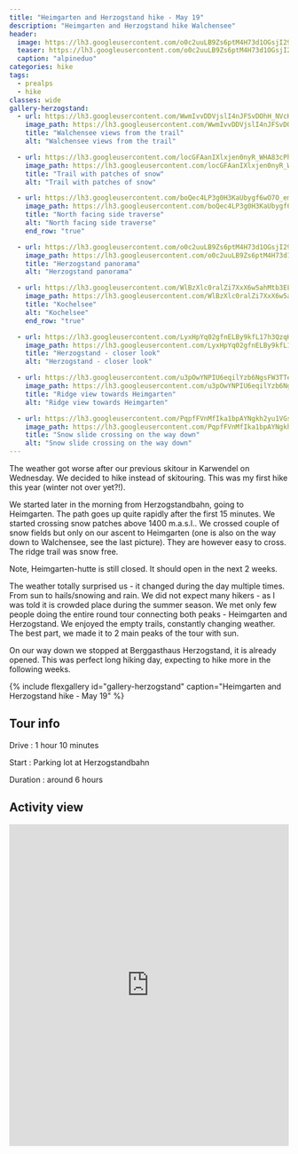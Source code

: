 ```yaml
---
title: "Heimgarten and Herzogstand hike - May 19"
description: "Heimgarten and Herzogstand hike Walchensee"
header:
  image: https://lh3.googleusercontent.com/o0c2uuLB9Zs6ptM4H73d1OGsjI29JIVuvRC_TpQuFhyOgV369rFqeXiuCuIYqGLkKOlGujHSoGL5YjusDM-Ik34iORpz1vPW-RPSbo_-M_k5lHRG6MMdw5di7Xgk2gwCwnEBIHLGF-mpCHgysnKo0b8xn3Dt-ZWRG0W43uTNceQztIEiODDZ-E7XNEWs2CBhVAAEE1yZ5O4k0xCH8004OVAzLVVgHV7Rnb6-tHBJnk7c6dSu365lJ3Istd0boZW6l4jAXHWPh6p2FGW9E4BagcEvpVS_8hvpeHX4cYXKWidrOdqnjaDjrbRuyTHypbOvtQAMZlZBxHuNVjpWiYwYZI13ANbXyrvtUUu1cJA2AzJU2HhGmHtNbkS9zt5o1EfATOwfuEBQ0zkJs-vlUd-kAjyYzywMTuqMOCrCHHbHxFF3q5gr6g1RrjwQEj2yNC37f7a4g9cf_ub3niWuHiV14JbbKcbncljsGBCaRUMO87z6IxUX80m6Q_tcBx-EWarkpczWyvEIS-S4ap2DrhaV4xh6Ok9LaeQuX5C5eA6qtMEGPX7hw5p5aB01ejQ6CtRcYmkE4qcGiPDIkxqQRZhLNQijfBUO2D-zsaVWFv2s64To_BWKJwc5maNOogpOetrkJqQcK-TLQTjtyg_000-gHsqD2efQDiRUnlfsXZAVs22d6sMjGngUQGWswkLW0rfYnq6TckUz3fPziJbc--EXqUxSww=w2736-h1122-no
  teaser: https://lh3.googleusercontent.com/o0c2uuLB9Zs6ptM4H73d1OGsjI29JIVuvRC_TpQuFhyOgV369rFqeXiuCuIYqGLkKOlGujHSoGL5YjusDM-Ik34iORpz1vPW-RPSbo_-M_k5lHRG6MMdw5di7Xgk2gwCwnEBIHLGF-mpCHgysnKo0b8xn3Dt-ZWRG0W43uTNceQztIEiODDZ-E7XNEWs2CBhVAAEE1yZ5O4k0xCH8004OVAzLVVgHV7Rnb6-tHBJnk7c6dSu365lJ3Istd0boZW6l4jAXHWPh6p2FGW9E4BagcEvpVS_8hvpeHX4cYXKWidrOdqnjaDjrbRuyTHypbOvtQAMZlZBxHuNVjpWiYwYZI13ANbXyrvtUUu1cJA2AzJU2HhGmHtNbkS9zt5o1EfATOwfuEBQ0zkJs-vlUd-kAjyYzywMTuqMOCrCHHbHxFF3q5gr6g1RrjwQEj2yNC37f7a4g9cf_ub3niWuHiV14JbbKcbncljsGBCaRUMO87z6IxUX80m6Q_tcBx-EWarkpczWyvEIS-S4ap2DrhaV4xh6Ok9LaeQuX5C5eA6qtMEGPX7hw5p5aB01ejQ6CtRcYmkE4qcGiPDIkxqQRZhLNQijfBUO2D-zsaVWFv2s64To_BWKJwc5maNOogpOetrkJqQcK-TLQTjtyg_000-gHsqD2efQDiRUnlfsXZAVs22d6sMjGngUQGWswkLW0rfYnq6TckUz3fPziJbc--EXqUxSww=w800-h300-no
  caption: "alpineduo"
categories: hike
tags:
  - prealps
  - hike
classes: wide
gallery-herzogstand:
  - url: https://lh3.googleusercontent.com/WwmIvvDDVjslI4nJFSvDOhH_NVcKCsSzdiwoNvmQhJDhRb8xL8JBH3Gv7VLqCi8jyyd6ML6HOFkPIeRhBk7gglvoq7vEi4CfT0Z7ML4lA6dVRbv6_RjDFbuJoiIO67B_NSSEg_AkdiUwu6RMrESBPFMM99Lmj6l01W4mU0ak078R1an3K4j6VwaS-7nOQ1qfVdOgbpzDak6OspAnMa58PJXQ5zR0BZja4ydkvTvY22-kNh6X9Uuyqo9rsHJ4CnxIR8_1FRuht3DEU_N7yozcWhrkxGgz8MYmR9lTUqXzhNLirgejqv1o3PbrHb4EgpveRKj_U00jKoPE5t0nubwmovoybdDDfiXympNf54klEDDuu4esT_-tPHBxTdEvHVEdfy6xva0U6AXvHPobmIpOhEVNBa_7zlmQ7cxeRkHWYgJ8Bk7hQ2CNKRZ3llw2wLJJgAym6vUbt0HypTyRPnOMZwtkWWDptsKWpgWV9aBBbQZLoPLCFq4lwdYZVK5EHVOuy-onhBXdFMhaaXkx3LweGWJfBQ8BzMm5QUE-iK0ZJrFF3WwgaQNi1cxwdfv4sGAjff1iEIlY4h6WDIIj6Fwf_58-hcHxKMiPSmO1iwTEOizqeJ5U4FmYuZAMwOBCOkOIx4__rHjI2jJCCl-He5Ngo-VmyVN1iWMl89gmN0WTXQ-dWUMT3UF6tjpikuKrYK6shAD0-nQxEYvrtWGXLEunX4vQgA=w2054-h1542-no
    image_path: https://lh3.googleusercontent.com/WwmIvvDDVjslI4nJFSvDOhH_NVcKCsSzdiwoNvmQhJDhRb8xL8JBH3Gv7VLqCi8jyyd6ML6HOFkPIeRhBk7gglvoq7vEi4CfT0Z7ML4lA6dVRbv6_RjDFbuJoiIO67B_NSSEg_AkdiUwu6RMrESBPFMM99Lmj6l01W4mU0ak078R1an3K4j6VwaS-7nOQ1qfVdOgbpzDak6OspAnMa58PJXQ5zR0BZja4ydkvTvY22-kNh6X9Uuyqo9rsHJ4CnxIR8_1FRuht3DEU_N7yozcWhrkxGgz8MYmR9lTUqXzhNLirgejqv1o3PbrHb4EgpveRKj_U00jKoPE5t0nubwmovoybdDDfiXympNf54klEDDuu4esT_-tPHBxTdEvHVEdfy6xva0U6AXvHPobmIpOhEVNBa_7zlmQ7cxeRkHWYgJ8Bk7hQ2CNKRZ3llw2wLJJgAym6vUbt0HypTyRPnOMZwtkWWDptsKWpgWV9aBBbQZLoPLCFq4lwdYZVK5EHVOuy-onhBXdFMhaaXkx3LweGWJfBQ8BzMm5QUE-iK0ZJrFF3WwgaQNi1cxwdfv4sGAjff1iEIlY4h6WDIIj6Fwf_58-hcHxKMiPSmO1iwTEOizqeJ5U4FmYuZAMwOBCOkOIx4__rHjI2jJCCl-He5Ngo-VmyVN1iWMl89gmN0WTXQ-dWUMT3UF6tjpikuKrYK6shAD0-nQxEYvrtWGXLEunX4vQgA=w400-h300-no
    title: "Walchensee views from the trail"
    alt: "Walchensee views from the trail"

  - url: https://lh3.googleusercontent.com/locGFAanIXlxjen0nyR_WHA83cPhI5aILW1IiZ6kwWQuSs_gKpsx3gRpViRr4jwqXPl72ZJ5q6JksS2NkK4XqN9sWfitG5iRi2zU0uRPNPYRY4ZXEd_Yrcq8ra-xkmmk0xC6Mr19YbRLApFfhCqoAoHs4mYwNozcpTEcskTDoiOIU8IWhDAYj8HvxXdUit1DzIdml2ndUaQiY3iTrR6GOTc_wpr5vhqBWJiZ4Ydf2Oh4I_kZvE7U6W0kuZWBtPYInZufnBm0Qg7U7P3NCGc2UH_ZVDZzs0iDZqYpRxoAw1YRfpbdoBwkiDQp7EL_EirNZj51icRIEXOhSVp5UZo2LTDp6HHESaX0GcjemOe_ZFyKud6LYnv1PbJYHpvzeRrDSD5LoIiiVRJ49r2KBjGKQdzvGPE0zbJin6VuQqx4mYaj2KeLQzhFoWvmJBvkuOsf8GocpQzsJhh8jbFbIzIaXISSZOdTOALdl9TFimkVPYRyki4dZFZxfd6J8TmoHnJqWxzFii4JG0uUF8nkdwqZEOmME5bI9YvbvKtlhe_nd057vAqlSFdazUzCYLCM6DVMoJi8OVvhl4eFrXkR3UFMGIScMXU_aMA7R5r1s1SSemZvXAGMJqFuORe6oubWRN9svTtVh2BcgcvbZO27KKu6GbpHVN37nqk7JmbMaCzkdkJ0q4IHHuzVw2JSt3PCdZEI78GhnO62ekKgZDc6_0QqKKlUEQ=w1156-h1540-no
    image_path: https://lh3.googleusercontent.com/locGFAanIXlxjen0nyR_WHA83cPhI5aILW1IiZ6kwWQuSs_gKpsx3gRpViRr4jwqXPl72ZJ5q6JksS2NkK4XqN9sWfitG5iRi2zU0uRPNPYRY4ZXEd_Yrcq8ra-xkmmk0xC6Mr19YbRLApFfhCqoAoHs4mYwNozcpTEcskTDoiOIU8IWhDAYj8HvxXdUit1DzIdml2ndUaQiY3iTrR6GOTc_wpr5vhqBWJiZ4Ydf2Oh4I_kZvE7U6W0kuZWBtPYInZufnBm0Qg7U7P3NCGc2UH_ZVDZzs0iDZqYpRxoAw1YRfpbdoBwkiDQp7EL_EirNZj51icRIEXOhSVp5UZo2LTDp6HHESaX0GcjemOe_ZFyKud6LYnv1PbJYHpvzeRrDSD5LoIiiVRJ49r2KBjGKQdzvGPE0zbJin6VuQqx4mYaj2KeLQzhFoWvmJBvkuOsf8GocpQzsJhh8jbFbIzIaXISSZOdTOALdl9TFimkVPYRyki4dZFZxfd6J8TmoHnJqWxzFii4JG0uUF8nkdwqZEOmME5bI9YvbvKtlhe_nd057vAqlSFdazUzCYLCM6DVMoJi8OVvhl4eFrXkR3UFMGIScMXU_aMA7R5r1s1SSemZvXAGMJqFuORe6oubWRN9svTtVh2BcgcvbZO27KKu6GbpHVN37nqk7JmbMaCzkdkJ0q4IHHuzVw2JSt3PCdZEI78GhnO62ekKgZDc6_0QqKKlUEQ=w300-h400-no
    title: "Trail with patches of snow"
    alt: "Trail with patches of snow"

  - url: https://lh3.googleusercontent.com/boQec4LP3g0H3KaUbygf6wO7O_emfcJy0-fxLOhLvNZiWeKy7L3tX6gft-USEVOMMfyGH1pUTpI-CdAJ3AqbMrticYzsDNBjAfbzc17ySHff_BBb3g9zJmIE3XX8kCSOSSEmZN4QxSuSemMONA94EyF6DUugsgXP-j-dnbW0IM8OgEuKqFrSGVmc4VgCiwrUrz_t90HPDKLYkCmOtSzbItWTasVKoZ3oWdczyAHrKZ56R_VX07qI493y4P15R6y8Bu2ohibVi3WjdYBCSpHO7BHB_8tTZpfd7W2aH1u0rkeRQbwUY4SJD_0uHJyL3Dx9fGhEhqriA_3ipXB5QzPPvZ89h_tffPuFxmjaIzCSxE-MpcYumgnb72J66CxhB9f_DYHEfuSehZfpfq7o2kUjI3MpizDs3lAutyO0g8C8q1-NZePCuPJZTiT2fxFBk8xRhqrLDc1xPTZqSpMbnkZO0jJca3fTqTCJDz3zalwY4SpzCqjpCgO6dr3opODyDy4XsmvA_WpxA1d4YXm9K70Tm4K6oHY6rtuV2RPrVXuEoKc_YQZAS9tI9dvfVX4b65ENTzcLqJL7F6hmB_11MU4udmvJUCEMKOgKovCiUTFchHrgnUTdE0IM4HSrszSf4cMpIJG4RUEZu02l4f4vlgu8V-_50z0g7mPrXTUnnugKbzEYmrzEWkGjLKp2igZSTip5SegLHIilEhoiF95F1otDRxa1qw=w1156-h1540-no
    image_path: https://lh3.googleusercontent.com/boQec4LP3g0H3KaUbygf6wO7O_emfcJy0-fxLOhLvNZiWeKy7L3tX6gft-USEVOMMfyGH1pUTpI-CdAJ3AqbMrticYzsDNBjAfbzc17ySHff_BBb3g9zJmIE3XX8kCSOSSEmZN4QxSuSemMONA94EyF6DUugsgXP-j-dnbW0IM8OgEuKqFrSGVmc4VgCiwrUrz_t90HPDKLYkCmOtSzbItWTasVKoZ3oWdczyAHrKZ56R_VX07qI493y4P15R6y8Bu2ohibVi3WjdYBCSpHO7BHB_8tTZpfd7W2aH1u0rkeRQbwUY4SJD_0uHJyL3Dx9fGhEhqriA_3ipXB5QzPPvZ89h_tffPuFxmjaIzCSxE-MpcYumgnb72J66CxhB9f_DYHEfuSehZfpfq7o2kUjI3MpizDs3lAutyO0g8C8q1-NZePCuPJZTiT2fxFBk8xRhqrLDc1xPTZqSpMbnkZO0jJca3fTqTCJDz3zalwY4SpzCqjpCgO6dr3opODyDy4XsmvA_WpxA1d4YXm9K70Tm4K6oHY6rtuV2RPrVXuEoKc_YQZAS9tI9dvfVX4b65ENTzcLqJL7F6hmB_11MU4udmvJUCEMKOgKovCiUTFchHrgnUTdE0IM4HSrszSf4cMpIJG4RUEZu02l4f4vlgu8V-_50z0g7mPrXTUnnugKbzEYmrzEWkGjLKp2igZSTip5SegLHIilEhoiF95F1otDRxa1qw=w300-h400-no
    title: "North facing side traverse"
    alt: "North facing side traverse"
    end_row: "true"

  - url: https://lh3.googleusercontent.com/o0c2uuLB9Zs6ptM4H73d1OGsjI29JIVuvRC_TpQuFhyOgV369rFqeXiuCuIYqGLkKOlGujHSoGL5YjusDM-Ik34iORpz1vPW-RPSbo_-M_k5lHRG6MMdw5di7Xgk2gwCwnEBIHLGF-mpCHgysnKo0b8xn3Dt-ZWRG0W43uTNceQztIEiODDZ-E7XNEWs2CBhVAAEE1yZ5O4k0xCH8004OVAzLVVgHV7Rnb6-tHBJnk7c6dSu365lJ3Istd0boZW6l4jAXHWPh6p2FGW9E4BagcEvpVS_8hvpeHX4cYXKWidrOdqnjaDjrbRuyTHypbOvtQAMZlZBxHuNVjpWiYwYZI13ANbXyrvtUUu1cJA2AzJU2HhGmHtNbkS9zt5o1EfATOwfuEBQ0zkJs-vlUd-kAjyYzywMTuqMOCrCHHbHxFF3q5gr6g1RrjwQEj2yNC37f7a4g9cf_ub3niWuHiV14JbbKcbncljsGBCaRUMO87z6IxUX80m6Q_tcBx-EWarkpczWyvEIS-S4ap2DrhaV4xh6Ok9LaeQuX5C5eA6qtMEGPX7hw5p5aB01ejQ6CtRcYmkE4qcGiPDIkxqQRZhLNQijfBUO2D-zsaVWFv2s64To_BWKJwc5maNOogpOetrkJqQcK-TLQTjtyg_000-gHsqD2efQDiRUnlfsXZAVs22d6sMjGngUQGWswkLW0rfYnq6TckUz3fPziJbc--EXqUxSww=w2736-h1122-no
    image_path: https://lh3.googleusercontent.com/o0c2uuLB9Zs6ptM4H73d1OGsjI29JIVuvRC_TpQuFhyOgV369rFqeXiuCuIYqGLkKOlGujHSoGL5YjusDM-Ik34iORpz1vPW-RPSbo_-M_k5lHRG6MMdw5di7Xgk2gwCwnEBIHLGF-mpCHgysnKo0b8xn3Dt-ZWRG0W43uTNceQztIEiODDZ-E7XNEWs2CBhVAAEE1yZ5O4k0xCH8004OVAzLVVgHV7Rnb6-tHBJnk7c6dSu365lJ3Istd0boZW6l4jAXHWPh6p2FGW9E4BagcEvpVS_8hvpeHX4cYXKWidrOdqnjaDjrbRuyTHypbOvtQAMZlZBxHuNVjpWiYwYZI13ANbXyrvtUUu1cJA2AzJU2HhGmHtNbkS9zt5o1EfATOwfuEBQ0zkJs-vlUd-kAjyYzywMTuqMOCrCHHbHxFF3q5gr6g1RrjwQEj2yNC37f7a4g9cf_ub3niWuHiV14JbbKcbncljsGBCaRUMO87z6IxUX80m6Q_tcBx-EWarkpczWyvEIS-S4ap2DrhaV4xh6Ok9LaeQuX5C5eA6qtMEGPX7hw5p5aB01ejQ6CtRcYmkE4qcGiPDIkxqQRZhLNQijfBUO2D-zsaVWFv2s64To_BWKJwc5maNOogpOetrkJqQcK-TLQTjtyg_000-gHsqD2efQDiRUnlfsXZAVs22d6sMjGngUQGWswkLW0rfYnq6TckUz3fPziJbc--EXqUxSww=w400-h300-no
    title: "Herzogstand panorama"
    alt: "Herzogstand panorama"

  - url: https://lh3.googleusercontent.com/WlBzXlc0ralZi7XxX6w5ahMtb3ELeo2pjfIU_WK9_dJ6nsbjVhPnl53EdOPRkgBKJwOVDJKekqJetk91dcKBkPDVsP-wpKgGjvS_V9CHKKa9QwULAKlljRKMGFOrzbyh_ihhKbfQizG5l7R-Qbcttcw2rJp4yTaOOirANBHeDBRkr0uu6C4qnkGq486AjelGNbqmWgYHy6forcZF4r3VnXAXTJSw52n7lxIT9L26ApPf4rhI_J76NbMH4M9m5atxMcIvkMyNKzLZ0o7RddXlQRR9Zzg_zMkcaoNGi-NH7jFR5islF2EtirLM3My8U7Wy9llcG8Lb04cdIMi0klrSPoShyXBJbLJe1Xu6XQyBXEGYjR6lPZ7lodLRHYUP_fyTnVOyLAerPLmxZDokSrbQc7NvMqRipSnLYHdrOdwbWOxMxG14eKsm6lQcnNsW4hZAmH04SJtwt6GWt2lZZmWlMVATZ220_TWJbpesoTYtQMxsPhLD5sS0AtGqs92iBOhvWwDFwHmMPEiuyKQPfICF3N9wELwm6WkvQeekNai7kFUGA6WOPVy5CZu6wjq1F7XAU6gLVGBkvtLmnBvxpb-ateGcE5HCsbvij35XBptgaxN95Tk3EY7XHtytYIi9f_dQo55I38zgbWn3iDJbaAvxJPP398iCiOT5F1B2jyqKTsWMwLD_Lkw7Ilx_Bbiab9JX2lZwLSdAIsUiu4r1BjDhH8FRHQ=w2736-h1262-no
    image_path: https://lh3.googleusercontent.com/WlBzXlc0ralZi7XxX6w5ahMtb3ELeo2pjfIU_WK9_dJ6nsbjVhPnl53EdOPRkgBKJwOVDJKekqJetk91dcKBkPDVsP-wpKgGjvS_V9CHKKa9QwULAKlljRKMGFOrzbyh_ihhKbfQizG5l7R-Qbcttcw2rJp4yTaOOirANBHeDBRkr0uu6C4qnkGq486AjelGNbqmWgYHy6forcZF4r3VnXAXTJSw52n7lxIT9L26ApPf4rhI_J76NbMH4M9m5atxMcIvkMyNKzLZ0o7RddXlQRR9Zzg_zMkcaoNGi-NH7jFR5islF2EtirLM3My8U7Wy9llcG8Lb04cdIMi0klrSPoShyXBJbLJe1Xu6XQyBXEGYjR6lPZ7lodLRHYUP_fyTnVOyLAerPLmxZDokSrbQc7NvMqRipSnLYHdrOdwbWOxMxG14eKsm6lQcnNsW4hZAmH04SJtwt6GWt2lZZmWlMVATZ220_TWJbpesoTYtQMxsPhLD5sS0AtGqs92iBOhvWwDFwHmMPEiuyKQPfICF3N9wELwm6WkvQeekNai7kFUGA6WOPVy5CZu6wjq1F7XAU6gLVGBkvtLmnBvxpb-ateGcE5HCsbvij35XBptgaxN95Tk3EY7XHtytYIi9f_dQo55I38zgbWn3iDJbaAvxJPP398iCiOT5F1B2jyqKTsWMwLD_Lkw7Ilx_Bbiab9JX2lZwLSdAIsUiu4r1BjDhH8FRHQ=w400-h300-no
    title: "Kochelsee"
    alt: "Kochelsee"
    end_row: "true"

  - url: https://lh3.googleusercontent.com/LyxHpYq02gfnELBy9kfL17h3QzqHTWUusMXJgaa_sD3WuuM2uGx3TGA8CyvRnPeGdcFUSwdbXuji5o-niNfOOavr1-I3BWEiAv7d2i04k8VJUBHZyKc_HDU2BQWDAHVS1S_x1wP84B5wczQvmwAvWZV5aF8GvJiSlEHp5zwoYM8lwat0EQdkKcdQyLk602QxwNp23_kOsxTG6K111Jof3X2pvyu8ODb9vDZlZZRVO4bSEvVPcFZjXZm5hUfUJFFQzmyNqvbn-1-qLNtinNabOp0fIDCWZU8ZFLYugi_QLhkU3K8gQ1EZrHkWkqTJvuLPZGIwYAhLG8ZHL3XtpAFh3ER21y93oe8LsWX0H8iqNBL9cHs-byTrvstc3tHfVQyf8MzLlp3EenoX-5acjcqrFWN8nmCW8ZMOYck4HLugM-s2fXT2HHyfl-2bjkbrtDDZMZCB7gnSCukVMS3w-Is1d8XywqsiAebu1HoNri6de54SZ5_PivuesVd2BYd6vS75kw2uXQxVtZM-FTKFkpsY2DARNWPeX6tX9660nJgttP4B1DyMvwcpbkxyuaNN42Yj5UISxeH3zW_4HyOS_2lzqVrHeyRle6WRXL74XKe5hZVKBouvxRCl32PyjvqsLIvdgmpBtB6QlQBTCTTZBP4WYp50u4iZ4DYo=w2054-h1542-no
    image_path: https://lh3.googleusercontent.com/LyxHpYq02gfnELBy9kfL17h3QzqHTWUusMXJgaa_sD3WuuM2uGx3TGA8CyvRnPeGdcFUSwdbXuji5o-niNfOOavr1-I3BWEiAv7d2i04k8VJUBHZyKc_HDU2BQWDAHVS1S_x1wP84B5wczQvmwAvWZV5aF8GvJiSlEHp5zwoYM8lwat0EQdkKcdQyLk602QxwNp23_kOsxTG6K111Jof3X2pvyu8ODb9vDZlZZRVO4bSEvVPcFZjXZm5hUfUJFFQzmyNqvbn-1-qLNtinNabOp0fIDCWZU8ZFLYugi_QLhkU3K8gQ1EZrHkWkqTJvuLPZGIwYAhLG8ZHL3XtpAFh3ER21y93oe8LsWX0H8iqNBL9cHs-byTrvstc3tHfVQyf8MzLlp3EenoX-5acjcqrFWN8nmCW8ZMOYck4HLugM-s2fXT2HHyfl-2bjkbrtDDZMZCB7gnSCukVMS3w-Is1d8XywqsiAebu1HoNri6de54SZ5_PivuesVd2BYd6vS75kw2uXQxVtZM-FTKFkpsY2DARNWPeX6tX9660nJgttP4B1DyMvwcpbkxyuaNN42Yj5UISxeH3zW_4HyOS_2lzqVrHeyRle6WRXL74XKe5hZVKBouvxRCl32PyjvqsLIvdgmpBtB6QlQBTCTTZBP4WYp50u4iZ4DYo=w400-h300-no
    title: "Herzogstand - closer look"
    alt: "Herzogstand - closer look"

  - url: https://lh3.googleusercontent.com/u3pOwYNPIU6eqilYzb6NgsFW3TTeTZqcWk1_qVhGU8pdnWU2GteRcxdjnrZk5ulzStKUcPO2q0oxUmrN_48aYaUcRGZGxEKYO-s_snca1aNwTSRsZhp2pxxacgVKl8fcZPHH1JVNhQHfvMeYnRd1GB-KHuau5unXi3mrQ51mcVb9qa8Z33vCeAe5f3B5CpobUBfVTEYxqYISprYgpT0kdg6r6aXoTq19pN7AFxGksLp53QUw3mAt1OI2P7Qmr8xjL3YkVHBUgwJdah0qcTDGewrZWYgsBGNlxBHduIaXxNCpsA0OBCJE606d9wHq74TqDO4juhN63DGJCNSWUFYzrUGm1xm3Dr231Q8VmuZOWnmSlYZrbtbMhz6bgvRl8TmT45VxChnQhhKP_1QT5J1tboyfu-dlXUCehbFCHpduDQWgvP1R_wMsAF8-XeQf0rk0IJxp78yI33mdHn5uiSqrzmIQSN0EZQ6E50acUrURjCktkkovHpsvX2OFxbC2m52RysyXI4GfKogb608L2Y9PqF3J-53OA40vtDrt91kf4yHtGRgIo1l4krb14ZGwpYXYtIR2I_Uofl9vxMbvbysjIMW2S0J5db2GaPkXNNsN462eGIUGuYWUvyLALj4aHHs4u08_-pODqf9VEbCr9ykgdZQodXYaTY-l_AWfoM1HHLei88q5dUY9KR5TRr0w21rYHfO64khw8gpGsRxfPKBRxeK8hA=w1156-h1540-no
    image_path: https://lh3.googleusercontent.com/u3pOwYNPIU6eqilYzb6NgsFW3TTeTZqcWk1_qVhGU8pdnWU2GteRcxdjnrZk5ulzStKUcPO2q0oxUmrN_48aYaUcRGZGxEKYO-s_snca1aNwTSRsZhp2pxxacgVKl8fcZPHH1JVNhQHfvMeYnRd1GB-KHuau5unXi3mrQ51mcVb9qa8Z33vCeAe5f3B5CpobUBfVTEYxqYISprYgpT0kdg6r6aXoTq19pN7AFxGksLp53QUw3mAt1OI2P7Qmr8xjL3YkVHBUgwJdah0qcTDGewrZWYgsBGNlxBHduIaXxNCpsA0OBCJE606d9wHq74TqDO4juhN63DGJCNSWUFYzrUGm1xm3Dr231Q8VmuZOWnmSlYZrbtbMhz6bgvRl8TmT45VxChnQhhKP_1QT5J1tboyfu-dlXUCehbFCHpduDQWgvP1R_wMsAF8-XeQf0rk0IJxp78yI33mdHn5uiSqrzmIQSN0EZQ6E50acUrURjCktkkovHpsvX2OFxbC2m52RysyXI4GfKogb608L2Y9PqF3J-53OA40vtDrt91kf4yHtGRgIo1l4krb14ZGwpYXYtIR2I_Uofl9vxMbvbysjIMW2S0J5db2GaPkXNNsN462eGIUGuYWUvyLALj4aHHs4u08_-pODqf9VEbCr9ykgdZQodXYaTY-l_AWfoM1HHLei88q5dUY9KR5TRr0w21rYHfO64khw8gpGsRxfPKBRxeK8hA=w300-h400-no
    title: "Ridge view towards Heimgarten"
    alt: "Ridge view towards Heimgarten"

  - url: https://lh3.googleusercontent.com/PqpfFVnMfIka1bpAYNgkh2yu1VGsqHyRYnUlh8IBtD11p1_gkhtejJWF6bIaixr3N4qPX3yWED16DSoa2NrZOq6L_DoDNsj2qxWCAzIwFtVBC_8R-3ZBDGs-H_HjMAaIHAmUTy7LICvST91af1c-t1Fypt9eLPdfhrcm4F1gcQAkkIbWPBbAITsiY-BUtQi_5D5M5-r8eOLRKL5IoyiyGCl4u6RBWs4FDq3mLrrWMU5yLEJ_wwnkF1GdH5avpYWpH-9G_9EqKfPmzkZm9A7Buz-Bwh0OdxPOUTVZdNFBwmVKxw2Iw_GThYtizb1LjLxhi6CE1Z0qjYHdXsjHyglqcpHu_6OrKVzcGfgiSx6n8CflawVwvlnWc-KLFW1mlVtbVJ6Bkd6yCGHxIdL7UKaZt1QGWgchqFoICdOYjqjTq61W4YWoi5R37O_u5jddkhkoHlssmsC-DxQ85HVrluVY_Pn_Y91nuHojCO0KGCUf1pM2RzUZ5Ae06eQf7WxIgtYDtE_Ni_rUuJG6mfXuyGCrr9dLocbbKxqEdnN0WZEgwIBTUMZf9O2Ucz1mhlMhGO7cq0_44sdqdQlBU8xT7uH0jInvZFNSQTjSHAgI7Alh25ZSgF9pZvzR4MIlVFc-p2gde4HJWQhFC9PpWGsA5Ip01wOT_kPwAMxj=w1156-h1540-no
    image_path: https://lh3.googleusercontent.com/PqpfFVnMfIka1bpAYNgkh2yu1VGsqHyRYnUlh8IBtD11p1_gkhtejJWF6bIaixr3N4qPX3yWED16DSoa2NrZOq6L_DoDNsj2qxWCAzIwFtVBC_8R-3ZBDGs-H_HjMAaIHAmUTy7LICvST91af1c-t1Fypt9eLPdfhrcm4F1gcQAkkIbWPBbAITsiY-BUtQi_5D5M5-r8eOLRKL5IoyiyGCl4u6RBWs4FDq3mLrrWMU5yLEJ_wwnkF1GdH5avpYWpH-9G_9EqKfPmzkZm9A7Buz-Bwh0OdxPOUTVZdNFBwmVKxw2Iw_GThYtizb1LjLxhi6CE1Z0qjYHdXsjHyglqcpHu_6OrKVzcGfgiSx6n8CflawVwvlnWc-KLFW1mlVtbVJ6Bkd6yCGHxIdL7UKaZt1QGWgchqFoICdOYjqjTq61W4YWoi5R37O_u5jddkhkoHlssmsC-DxQ85HVrluVY_Pn_Y91nuHojCO0KGCUf1pM2RzUZ5Ae06eQf7WxIgtYDtE_Ni_rUuJG6mfXuyGCrr9dLocbbKxqEdnN0WZEgwIBTUMZf9O2Ucz1mhlMhGO7cq0_44sdqdQlBU8xT7uH0jInvZFNSQTjSHAgI7Alh25ZSgF9pZvzR4MIlVFc-p2gde4HJWQhFC9PpWGsA5Ip01wOT_kPwAMxj=w300-h400-no
    title: "Snow slide crossing on the way down"
    alt: "Snow slide crossing on the way down"
---
```


The weather got worse after our previous skitour in Karwendel on Wednesday. We decided to hike instead of skitouring. This was my first hike this year (winter not over yet?!). 

We started later in the morning from Herzogstandbahn, going to Heimgarten. The path goes up quite rapidly after the first 15 minutes. We started crossing snow patches above 1400 m.a.s.l.. We crossed couple of snow fields but only on our ascent to Heimgarten (one is also on the way down to Walchensee, see the last picture). They are however easy to cross. The ridge trail was snow free. 

Note, Heimgarten-hutte is still closed. It should open in the next 2 weeks.

The weather totally surprised us - it changed during the day multiple times. From sun to hails/snowing and rain. We did not expect many hikers - as I was told it is crowded place during the summer season. We met only few people doing the entire round tour connecting both peaks - Heimgarten and Herzogstand. We enjoyed the empty trails, constantly changing weather. The best part, we made it to 2 main peaks of the tour with sun.

On our way down we stopped at Berggasthaus Herzogstand, it is already opened. This was perfect long hiking day, expecting to hike more in the following weeks.  

{% include flexgallery id="gallery-herzogstand" caption="Heimgarten and Herzogstand hike  - May 19" %}

## Tour info

Drive
: 1 hour 10 minutes

Start
: Parking lot at Herzogstandbahn


Duration
: around 6 hours

## Activity view

<iframe src="https://www.komoot.com/tour/65598693/embed?profile=1" width="100%" height="580" frameborder="0" scrolling="no"></iframe>
